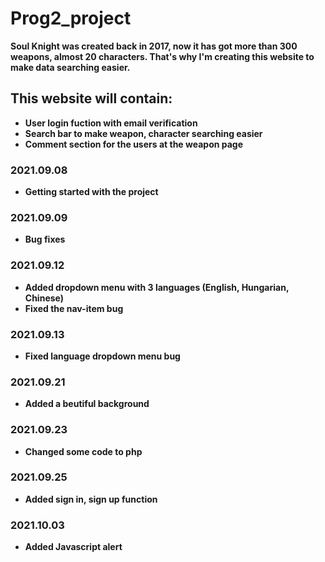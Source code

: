 # Prog2_project

**Soul Knight was created back in 2017, now it has got more than 300 weapons, almost 20 characters. That's why I'm creating this website to make data searching easier.**

## This website will contain:
* **User login fuction with email verification**
* **Search bar to make weapon, character searching easier**
* **Comment section for the users at the weapon page**

### 2021.09.08
* **Getting started with the project**

### 2021.09.09
* **Bug fixes**

### 2021.09.12
* **Added dropdown menu with 3 languages (English, Hungarian, Chinese)**
* **Fixed the nav-item bug**

### 2021.09.13
* **Fixed language dropdown menu bug**

### 2021.09.21
* **Added a beutiful background**

### 2021.09.23
* **Changed some code to php**

### 2021.09.25
* **Added sign in, sign up function**

### 2021.10.03
* **Added Javascript alert**